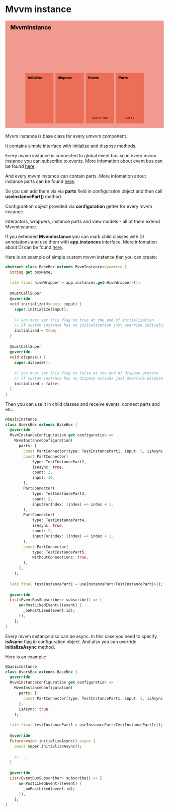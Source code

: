 # Mvvm instance

![mvvm instance image](doc_images/mvvm_instance.png "MvvmInstance")

Mvvm instance is base class for every umvvm component.

It contains simple interface with initialize and dispose methods.

Every mvvm instance is connected to global event bus so in every mvvm instance you can subscribe to events.
More infomation about event bus can be found [here](./event_bus.md).

And every mvvm instance can contain parts.
More infomation about instance parts can be found [here](./instance_part.md).

So you can add them via via <b>parts</b> field in configuration object and then call <b>useInstancePart<T>()</b> method.

Configuration object provided via <b>configuration</b> getter for every mvvm instance.

Interactors, wrappers, instance parts and view models - all of them extend <v>MvvmInstance</b>.

If you extended <b>MvvmInstance</b> you can mark child classes with DI annotations and use them with <b>app.instances</b> interface.
More infomation about DI can be found [here](./di.md).

Here is an example of simple custom mvvm instance that you can create:

```dart
abstract class BaseBox extends MvvmInstance<dynamic> {
  String get boxName;

  late final hiveWrapper = app.instances.get<HiveWrapper>();

  @mustCallSuper
  @override
  void initialize(dynamic input) {
    super.initialize(input);

    // you must set this flag to true at the end of initialization
    // if custom instance has no initialization just override initialize method and set value to true
    initialized = true;
  }

  @mustCallSuper
  @override
  void dispose() {
    super.dispose();

    // you must set this flag to false at the end of dispose process
    // if custom instance has no dispose actions just override dispose method and set value to false
    initialized = false;
  }
}
```

Then you can use it in child classes and receive events, connect parts and etc..

```dart
@basicInstance
class UsersBox extends BaseBox {
  @override
  MvvmInstanceConfiguration get configuration =>
    MvvmInstanceConfiguration(
      parts: [
        const PartConnector(type: TestInstancePart1, input: 5, isAsync: true),
        const PartConnector(
            type: TestInstancePart2,
            isAsync: true,
            count: 2,
            input: 10,
        ),
        PartConnector(
            type: TestInstancePart3,
            count: 2,
            inputForIndex: (index) => index + 1,
        ),
        PartConnector(
            type: TestInstancePart4,
            isAsync: true,
            count: 2,
            inputForIndex: (index) => index + 1,
        ),
        const PartConnector(
            type: TestInstancePart5,
            withoutConnections: true,
        ),
      ],
    );

  late final testInstancePart1 = useInstancePart<TestInstancePart1>();

  @override
  List<EventBusSubscriber> subscribe() => [
      on<PostLikedEvent>((event) {
        _onPostLiked(event.id);
      }),
    ];
}
```

Every mvvm instance also can be async. In this case you need to specify <b>isAsync</b> flag in configuration object. And also you can override <b>initializeAsync</b> method.

Here is an example:

```dart
@basicInstance
class UsersBox extends BaseBox {
  @override
  MvvmInstanceConfiguration get configuration =>
    MvvmInstanceConfiguration(
      parts: [
        const PartConnector(type: TestInstancePart1, input: 5, isAsync: true),
      ],
      isAsync: true,
    );

  late final testInstancePart1 = useInstancePart<TestInstancePart1>();

  @override
  Future<void> initializeAsync() async {
    await super.initializeAsync();

    // ...
  }

  @override
  List<EventBusSubscriber> subscribe() => [
      on<PostLikedEvent>((event) {
        _onPostLiked(event.id);
      }),
    ];
}
```